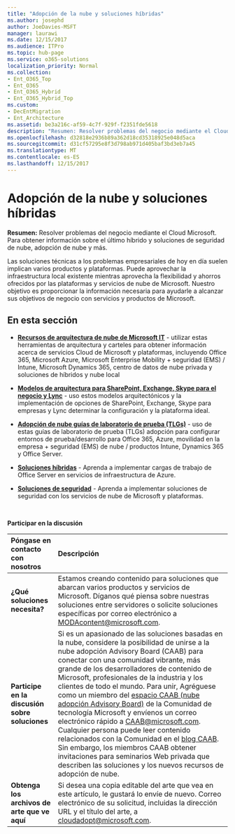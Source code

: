 ```yaml
---
title: "Adopción de la nube y soluciones híbridas"
ms.author: josephd
author: JoeDavies-MSFT
manager: laurawi
ms.date: 12/15/2017
ms.audience: ITPro
ms.topic: hub-page
ms.service: o365-solutions
localization_priority: Normal
ms.collection:
- Ent_O365_Top
- Ent_O365
- Ent_O365_Hybrid
- Ent_O365_Hybrid_Top
ms.custom:
- DecEntMigration
- Ent_Architecture
ms.assetid: be3a216c-af59-4c7f-929f-f2351fde5618
description: "Resumen: Resolver problemas del negocio mediante el Cloud Microsoft. Para obtener información sobre el último híbrido y soluciones de seguridad de nube, adopción de nube y más."
ms.openlocfilehash: d32818e2936b89a362d18cd35318925e048d5aca
ms.sourcegitcommit: d31cf57295e8f3d798ab971d405baf3bd3eb7a45
ms.translationtype: MT
ms.contentlocale: es-ES
ms.lasthandoff: 12/15/2017
---
```

# <a name="cloud-adoption-and-hybrid-solutions"></a>Adopción de la nube y soluciones híbridas

 **Resumen:** Resolver problemas del negocio mediante el Cloud Microsoft. Para obtener información sobre el último híbrido y soluciones de seguridad de nube, adopción de nube y más.
  
Las soluciones técnicas a los problemas empresariales de hoy en día suelen implican varios productos y plataformas. Puede aprovechar la infraestructura local existente mientras aprovecha la flexibilidad y ahorros ofrecidos por las plataformas y servicios de nube de Microsoft. Nuestro objetivo es proporcionar la información necesaria para ayudarle a alcanzar sus objetivos de negocio con servicios y productos de Microsoft. 
  
## <a name="in-this-section"></a>En esta sección

- **[Recursos de arquitectura de nube de Microsoft IT](microsoft-cloud-it-architecture-resources.md)** - utilizar estas herramientas de arquitectura y carteles para obtener información acerca de servicios Cloud de Microsoft y plataformas, incluyendo Office 365, Microsoft Azure, Microsoft Enterprise Mobility + seguridad (EMS) / Intune, Microsoft Dynamics 365, centro de datos de nube privada y soluciones de híbridos y nube local
    
- **[Modelos de arquitectura para SharePoint, Exchange, Skype para el negocio y Lync](architectural-models-for-sharepoint-exchange-skype-for-business-and-lync.md)** - uso estos modelos arquitectónicos y la implementación de opciones de SharePoint, Exchange, Skype para empresas y Lync determinar la configuración y la plataforma ideal.
    
- **[Adopción de nube guías de laboratorio de prueba (TLGs)](cloud-adoption-test-lab-guides-tlgs.md)** - uso de estas guías de laboratorio de prueba (TLGs) adopción para configurar entornos de prueba/desarrollo para Office 365, Azure, movilidad en la empresa + seguridad (EMS) de nube / productos Intune, Dynamics 365 y Office Server.
    
- **[Soluciones híbridas](hybrid-solutions.md)** - Aprenda a implementar cargas de trabajo de Office Server en servicios de infraestructura de Azure.
    
- **[Soluciones de seguridad](security-solutions.md)** - Aprenda a implementar soluciones de seguridad con los servicios de nube de Microsoft y plataformas.

<br/>

**Participar en la discusión**

|**Póngase en contacto con nosotros**|**Descripción**|
|:-----|:-----|
|**¿Qué soluciones necesita?** <br/> |Estamos creando contenido para soluciones que abarcan varios productos y servicios de Microsoft. Díganos qué piensa sobre nuestras soluciones entre servidores o solicite soluciones específicas por correo electrónico a [MODAcontent@microsoft.com](mailto:cloudadopt@microsoft.com?Subject=[Cloud%20Adoption%20Content%20Feedback]:%20).<br/> |
|**Participe en la discusión sobre soluciones** <br/> |Si es un apasionado de las soluciones basadas en la nube, considere la posibilidad de unirse a la nube adopción Advisory Board (CAAB) para conectar con una comunidad vibrante, más grande de los desarrolladores de contenido de Microsoft, profesionales de la industria y los clientes de todo el mundo. Para unir, Agréguese como un miembro del [espacio CAAB (nube adopción Advisory Board)](https://aka.ms/caab) de la Comunidad de tecnología Microsoft y envíenos un correo electrónico rápido a [CAAB@microsoft.com](mailto:caab@microsoft.com?Subject=I%20just%20joined%20the%20Cloud%20Adoption%20Advisory%20Board!). Cualquier persona puede leer contenido relacionados con la Comunidad en el [blog CAAB](https://blogs.technet.com/b/solutions_advisory_board/). Sin embargo, los miembros CAAB obtener invitaciones para seminarios Web privada que describen las soluciones y los nuevos recursos de adopción de nube.<br/> |
|**Obtenga los archivos de arte que ve aquí** <br/> |Si desea una copia editable del arte que vea en este artículo, le gustará lo envíe de nuevo. Correo electrónico de su solicitud, incluidas la dirección URL y el título del arte, a [cloudadopt@microsoft.com](mailto:cloudadopt@microsoft.com?subject=[Art%20Request]:%20).<br/> |
   


